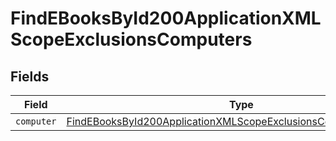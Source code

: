 # FindEBooksById200ApplicationXMLScopeExclusionsComputers


## Fields

| Field                                                                                                                                                         | Type                                                                                                                                                          | Required                                                                                                                                                      | Description                                                                                                                                                   |
| ------------------------------------------------------------------------------------------------------------------------------------------------------------- | ------------------------------------------------------------------------------------------------------------------------------------------------------------- | ------------------------------------------------------------------------------------------------------------------------------------------------------------- | ------------------------------------------------------------------------------------------------------------------------------------------------------------- |
| `computer`                                                                                                                                                    | [FindEBooksById200ApplicationXMLScopeExclusionsComputersComputer](../../models/operations/findebooksbyid200applicationxmlscopeexclusionscomputerscomputer.md) | :heavy_minus_sign:                                                                                                                                            | N/A                                                                                                                                                           |